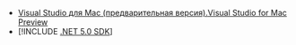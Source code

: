 * [<span data-ttu-id="ec0d0-101">Visual Studio для Mac (предварительная версия).</span><span class="sxs-lookup"><span data-stu-id="ec0d0-101">Visual Studio for Mac Preview</span></span>](https://visualstudio.microsoft.com/vs/mac/)
* [!INCLUDE [.NET 5.0 SDK](~/includes/5.0-SDK.md)]
